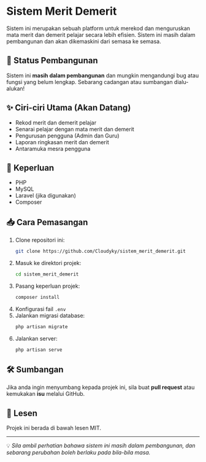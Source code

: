 # Sistem Merit Demerit

Sistem ini merupakan sebuah platform untuk merekod dan menguruskan mata merit dan demerit pelajar secara lebih efisien. Sistem ini masih dalam pembangunan dan akan dikemaskini dari semasa ke semasa.

## 🚧 Status Pembangunan
Sistem ini **masih dalam pembangunan** dan mungkin mengandungi bug atau fungsi yang belum lengkap. Sebarang cadangan atau sumbangan dialu-alukan!

## ✨ Ciri-ciri Utama (Akan Datang)
- Rekod merit dan demerit pelajar
- Senarai pelajar dengan mata merit dan demerit
- Pengurusan pengguna (Admin dan Guru)
- Laporan ringkasan merit dan demerit
- Antaramuka mesra pengguna

## 📌 Keperluan
- PHP
- MySQL
- Laravel (jika digunakan)
- Composer

## 📥 Cara Pemasangan
1. Clone repositori ini:
   ```bash
   git clone https://github.com/Cloudyky/sistem_merit_demerit.git
   ```
2. Masuk ke direktori projek:
   ```bash
   cd sistem_merit_demerit
   ```
3. Pasang keperluan projek:
   ```bash
   composer install
   ```
4. Konfigurasi fail `.env`
5. Jalankan migrasi database:
   ```bash
   php artisan migrate
   ```
6. Jalankan server:
   ```bash
   php artisan serve
   ```

## 🛠 Sumbangan
Jika anda ingin menyumbang kepada projek ini, sila buat **pull request** atau kemukakan **isu** melalui GitHub.

## 📄 Lesen
Projek ini berada di bawah lesen MIT.

---
💡 *Sila ambil perhatian bahawa sistem ini masih dalam pembangunan, dan sebarang perubahan boleh berlaku pada bila-bila masa.*

